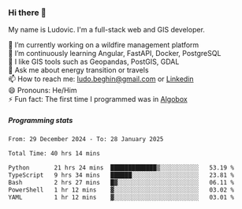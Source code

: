 ### Hi there 👋

My name is Ludovic. I'm a full-stack web and GIS developer.

 🔭 I’m currently working on a wildfire management platform<br/>
 🌱 I’m continuously learning Angular, FastAPI, Docker, PostgreSQL<br/>
 👯 I like GIS tools such as Geopandas, PostGIS, GDAL<br/>
 💬 Ask me about energy transition or travels<br/>
 📫 How to reach me: ludo.beghin@gmail.com or [Linkedin](https://www.linkedin.com/in/ludovic-beghin/)<br/>
 😄 Pronouns: He/Him<br/>
 ⚡ Fun fact: The first time I programmed was in [Algobox](https://fr.wikipedia.org/wiki/Algobox)<br/>

##### Programming stats
<!--START_SECTION:waka-->

```txt
From: 29 December 2024 - To: 28 January 2025

Total Time: 40 hrs 14 mins

Python       21 hrs 24 mins  █████████████▒░░░░░░░░░░░   53.19 %
TypeScript   9 hrs 34 mins   ██████░░░░░░░░░░░░░░░░░░░   23.81 %
Bash         2 hrs 27 mins   █▓░░░░░░░░░░░░░░░░░░░░░░░   06.11 %
PowerShell   1 hr 12 mins    ▓░░░░░░░░░░░░░░░░░░░░░░░░   03.02 %
YAML         1 hr 12 mins    ▓░░░░░░░░░░░░░░░░░░░░░░░░   03.01 %
```

<!--END_SECTION:waka-->
